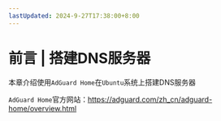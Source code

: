 ```yaml
---
lastUpdated: 2024-9-27T17:38:00+8:00
---
```


# 前言 | 搭建DNS服务器

本章介绍使用```AdGuard Home```在```Ubuntu```系统上搭建DNS服务器

```AdGuard Home```官方网站：<https://adguard.com/zh_cn/adguard-home/overview.html>